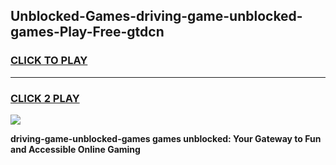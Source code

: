 
## Unblocked-Games-driving-game-unblocked-games-Play-Free-gtdcn
<h3>
<a href="https://premium76.site?title=driving-game-unblocked-games&ref=23A">CLICK TO PLAY</a></h3>
<hr>

<h3>
<a href="https://premium76.site?title=driving-game-unblocked-games&ref=23A">CLICK 2 PLAY</a>
  
</h3>

<a href="https://premium76.site?title=driving-game-unblocked-games&ref=23A"><img src="https://clearcache.store/games.png"></a>


**driving-game-unblocked-games games unblocked: Your Gateway to Fun and Accessible Online Gaming**
